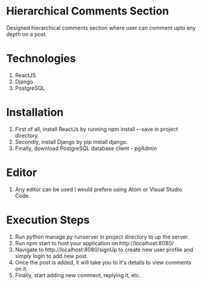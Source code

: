 # Hierarchical Comments Section

Designed hierarchical comments section where user can comment upto any depth on a post.

# Technologies

1. ReactJS
2. Django
3. PostgreSQL

# Installation

1. First of all, install ReactJs by running npm install --save in project directory.
2. Secondly, install Django by pip install django.
3. Finally, download PostgreSQL database client - pgAdmin


# Editor

1. Any editor can be used I would prefere using Atom or Visual Studio Code.

# Execution Steps

1. Run python manage.py runserver in project directory to up the server.
2. Run npm start to host your application on  http://localhost:8080/
3. Navigate to http://localhost:8080/signUp to create new user profile and simply login to add new post.
4. Once the post is added, it will take you to it's details to view comments on it.
5. Finally, start adding new comment, replying it, etc.


